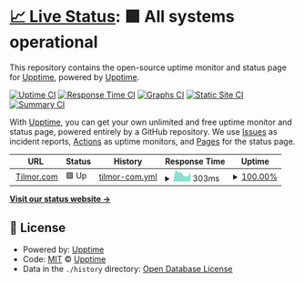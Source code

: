 # [📈 Live Status](https://status.tilmor.com): <!--live status--> **🟩 All systems operational**

This repository contains the open-source uptime monitor and status page for [Upptime](https://upptime.js.org), powered by [Upptime](https://github.com/upptime/upptime).

[![Uptime CI](https://github.com/tilmorproducts/ecommerce-status/workflows/Uptime%20CI/badge.svg)](https://github.com/tilmorproducts/ecommerce-status/actions?query=workflow%3A%22Uptime+CI%22)
[![Response Time CI](https://github.com/tilmorproducts/ecommerce-status/workflows/Response%20Time%20CI/badge.svg)](https://github.com/tilmorproducts/ecommerce-status/actions?query=workflow%3A%22Response+Time+CI%22)
[![Graphs CI](https://github.com/tilmorproducts/ecommerce-status/workflows/Graphs%20CI/badge.svg)](https://github.com/tilmorproducts/ecommerce-status/actions?query=workflow%3A%22Graphs+CI%22)
[![Static Site CI](https://github.com/tilmorproducts/ecommerce-status/workflows/Static%20Site%20CI/badge.svg)](https://github.com/tilmorproducts/ecommerce-status/actions?query=workflow%3A%22Static+Site+CI%22)
[![Summary CI](https://github.com/tilmorproducts/ecommerce-status/workflows/Summary%20CI/badge.svg)](https://github.com/tilmorproducts/ecommerce-status/actions?query=workflow%3A%22Summary+CI%22)

With [Upptime](https://upptime.js.org), you can get your own unlimited and free uptime monitor and status page, powered entirely by a GitHub repository. We use [Issues](https://github.com/upptime/upptime/issues) as incident reports, [Actions](https://github.com/tilmorproducts/ecommerce-status/actions) as uptime monitors, and [Pages](https://status.tilmor.com) for the status page.

<!--start: status pages-->
<!-- This summary is generated by Upptime (https://github.com/upptime/upptime) -->
<!-- Do not edit this manually, your changes will be overwritten -->
<!-- prettier-ignore -->
| URL | Status | History | Response Time | Uptime |
| --- | ------ | ------- | ------------- | ------ |
| <img alt="" src="https://icons.duckduckgo.com/ip3/www.tilmor.com.ico" height="13"> [Tilmor.com](https://www.tilmor.com/api/health) | 🟩 Up | [tilmor-com.yml](https://github.com/tilmorproducts/ecommerce-status/commits/HEAD/history/tilmor-com.yml) | <details><summary><img alt="Response time graph" src="./graphs/tilmor-com/response-time-week.png" height="20"> 303ms</summary><br><a href="https://status.tilmor.com/history/tilmor-com"><img alt="Response time 292" src="https://img.shields.io/endpoint?url=https%3A%2F%2Fraw.githubusercontent.com%2Ftilmorproducts%2Fecommerce-status%2FHEAD%2Fapi%2Ftilmor-com%2Fresponse-time.json"></a><br><a href="https://status.tilmor.com/history/tilmor-com"><img alt="24-hour response time 345" src="https://img.shields.io/endpoint?url=https%3A%2F%2Fraw.githubusercontent.com%2Ftilmorproducts%2Fecommerce-status%2FHEAD%2Fapi%2Ftilmor-com%2Fresponse-time-day.json"></a><br><a href="https://status.tilmor.com/history/tilmor-com"><img alt="7-day response time 303" src="https://img.shields.io/endpoint?url=https%3A%2F%2Fraw.githubusercontent.com%2Ftilmorproducts%2Fecommerce-status%2FHEAD%2Fapi%2Ftilmor-com%2Fresponse-time-week.json"></a><br><a href="https://status.tilmor.com/history/tilmor-com"><img alt="30-day response time 298" src="https://img.shields.io/endpoint?url=https%3A%2F%2Fraw.githubusercontent.com%2Ftilmorproducts%2Fecommerce-status%2FHEAD%2Fapi%2Ftilmor-com%2Fresponse-time-month.json"></a><br><a href="https://status.tilmor.com/history/tilmor-com"><img alt="1-year response time 295" src="https://img.shields.io/endpoint?url=https%3A%2F%2Fraw.githubusercontent.com%2Ftilmorproducts%2Fecommerce-status%2FHEAD%2Fapi%2Ftilmor-com%2Fresponse-time-year.json"></a></details> | <details><summary><a href="https://status.tilmor.com/history/tilmor-com">100.00%</a></summary><a href="https://status.tilmor.com/history/tilmor-com"><img alt="All-time uptime 99.89%" src="https://img.shields.io/endpoint?url=https%3A%2F%2Fraw.githubusercontent.com%2Ftilmorproducts%2Fecommerce-status%2FHEAD%2Fapi%2Ftilmor-com%2Fuptime.json"></a><br><a href="https://status.tilmor.com/history/tilmor-com"><img alt="24-hour uptime 100.00%" src="https://img.shields.io/endpoint?url=https%3A%2F%2Fraw.githubusercontent.com%2Ftilmorproducts%2Fecommerce-status%2FHEAD%2Fapi%2Ftilmor-com%2Fuptime-day.json"></a><br><a href="https://status.tilmor.com/history/tilmor-com"><img alt="7-day uptime 100.00%" src="https://img.shields.io/endpoint?url=https%3A%2F%2Fraw.githubusercontent.com%2Ftilmorproducts%2Fecommerce-status%2FHEAD%2Fapi%2Ftilmor-com%2Fuptime-week.json"></a><br><a href="https://status.tilmor.com/history/tilmor-com"><img alt="30-day uptime 100.00%" src="https://img.shields.io/endpoint?url=https%3A%2F%2Fraw.githubusercontent.com%2Ftilmorproducts%2Fecommerce-status%2FHEAD%2Fapi%2Ftilmor-com%2Fuptime-month.json"></a><br><a href="https://status.tilmor.com/history/tilmor-com"><img alt="1-year uptime 99.98%" src="https://img.shields.io/endpoint?url=https%3A%2F%2Fraw.githubusercontent.com%2Ftilmorproducts%2Fecommerce-status%2FHEAD%2Fapi%2Ftilmor-com%2Fuptime-year.json"></a></details>

<!--end: status pages-->

[**Visit our status website →**](https://status.tilmor.com)

## 📄 License

- Powered by: [Upptime](https://github.com/upptime/upptime)
- Code: [MIT](./LICENSE) © [Upptime](https://upptime.js.org)
- Data in the `./history` directory: [Open Database License](https://opendatacommons.org/licenses/odbl/1-0/)
